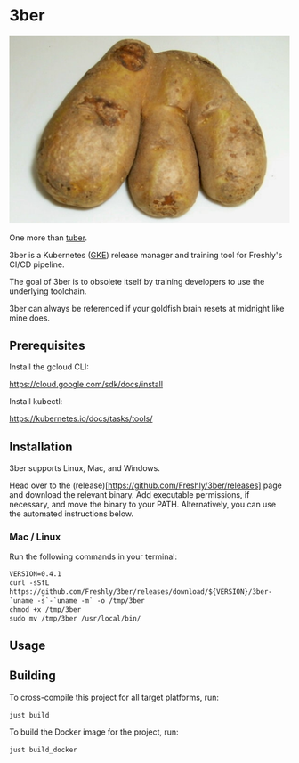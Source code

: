 # 3ber

![logo](logo.png)

One more than [tuber](github.com/Freshly/tuber).

3ber is a Kubernetes ([GKE](https://cloud.google.com/kubernetes-engine)) release manager and training tool for Freshly's CI/CD pipeline.

The goal of 3ber is to obsolete itself by training developers to use the underlying toolchain.

3ber can always be referenced if your goldfish brain resets at midnight like mine does.

## Prerequisites

Install the gcloud CLI:

https://cloud.google.com/sdk/docs/install

Install kubectl:

https://kubernetes.io/docs/tasks/tools/

## Installation

3ber supports Linux, Mac, and Windows.

Head over to the (release)[https://github.com/Freshly/3ber/releases] page and download the relevant binary. Add executable permissions, if necessary, and move the binary to your PATH. Alternatively, you can use the automated instructions below.

### Mac / Linux

Run the following commands in your terminal:

```
VERSION=0.4.1
curl -sSfL https://github.com/Freshly/3ber/releases/download/${VERSION}/3ber-`uname -s`-`uname -m` -o /tmp/3ber
chmod +x /tmp/3ber
sudo mv /tmp/3ber /usr/local/bin/
```

## Usage

## Building

To cross-compile this project for all target platforms, run:

`just build`

To build the Docker image for the project, run:

`just build_docker`
